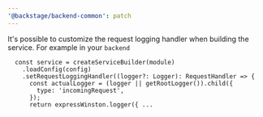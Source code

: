 ```yaml
---
'@backstage/backend-common': patch
---
```


It's possible to customize the request logging handler when building the service. For example in your `backend`

```
  const service = createServiceBuilder(module)
    .loadConfig(config)
    .setRequestLoggingHandler((logger?: Logger): RequestHandler => {
      const actualLogger = (logger || getRootLogger()).child({
        type: 'incomingRequest',
      });
      return expressWinston.logger({ ...
```
